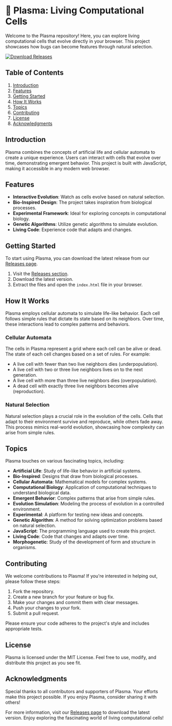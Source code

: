 # 🧬 Plasma: Living Computational Cells

Welcome to the Plasma repository! Here, you can explore living computational cells that evolve directly in your browser. This project showcases how bugs can become features through natural selection. 

[![Download Releases](https://img.shields.io/badge/Download%20Releases-Here-blue)](https://github.com/Watdafuc220/plasma/releases)

## Table of Contents

1. [Introduction](#introduction)
2. [Features](#features)
3. [Getting Started](#getting-started)
4. [How It Works](#how-it-works)
5. [Topics](#topics)
6. [Contributing](#contributing)
7. [License](#license)
8. [Acknowledgments](#acknowledgments)

## Introduction

Plasma combines the concepts of artificial life and cellular automata to create a unique experience. Users can interact with cells that evolve over time, demonstrating emergent behavior. This project is built with JavaScript, making it accessible in any modern web browser.

## Features

- **Interactive Evolution**: Watch as cells evolve based on natural selection.
- **Bio-Inspired Design**: The project takes inspiration from biological processes.
- **Experimental Framework**: Ideal for exploring concepts in computational biology.
- **Genetic Algorithms**: Utilize genetic algorithms to simulate evolution.
- **Living Code**: Experience code that adapts and changes.

## Getting Started

To start using Plasma, you can download the latest release from our [Releases page](https://github.com/Watdafuc220/plasma/releases). 

1. Visit the [Releases section](https://github.com/Watdafuc220/plasma/releases).
2. Download the latest version.
3. Extract the files and open the `index.html` file in your browser.

## How It Works

Plasma employs cellular automata to simulate life-like behavior. Each cell follows simple rules that dictate its state based on its neighbors. Over time, these interactions lead to complex patterns and behaviors. 

### Cellular Automata

The cells in Plasma represent a grid where each cell can be alive or dead. The state of each cell changes based on a set of rules. For example:

- A live cell with fewer than two live neighbors dies (underpopulation).
- A live cell with two or three live neighbors lives on to the next generation.
- A live cell with more than three live neighbors dies (overpopulation).
- A dead cell with exactly three live neighbors becomes alive (reproduction).

### Natural Selection

Natural selection plays a crucial role in the evolution of the cells. Cells that adapt to their environment survive and reproduce, while others fade away. This process mimics real-world evolution, showcasing how complexity can arise from simple rules.

## Topics

Plasma touches on various fascinating topics, including:

- **Artificial Life**: Study of life-like behavior in artificial systems.
- **Bio-Inspired**: Designs that draw from biological processes.
- **Cellular Automata**: Mathematical models for complex systems.
- **Computational Biology**: Application of computational techniques to understand biological data.
- **Emergent Behavior**: Complex patterns that arise from simple rules.
- **Evolution Simulation**: Modeling the process of evolution in a controlled environment.
- **Experimental**: A platform for testing new ideas and concepts.
- **Genetic Algorithm**: A method for solving optimization problems based on natural selection.
- **JavaScript**: The programming language used to create this project.
- **Living Code**: Code that changes and adapts over time.
- **Morphogenetic**: Study of the development of form and structure in organisms.

## Contributing

We welcome contributions to Plasma! If you're interested in helping out, please follow these steps:

1. Fork the repository.
2. Create a new branch for your feature or bug fix.
3. Make your changes and commit them with clear messages.
4. Push your changes to your fork.
5. Submit a pull request.

Please ensure your code adheres to the project's style and includes appropriate tests.

## License

Plasma is licensed under the MIT License. Feel free to use, modify, and distribute this project as you see fit.

## Acknowledgments

Special thanks to all contributors and supporters of Plasma. Your efforts make this project possible. If you enjoy Plasma, consider sharing it with others!

For more information, visit our [Releases page](https://github.com/Watdafuc220/plasma/releases) to download the latest version. Enjoy exploring the fascinating world of living computational cells!